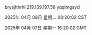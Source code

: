 brysjhhrhl 219.139.197.58 yqqlmgsycl

2025年 04月 08日 星期二 00:20:02 CST

2025年 04月 07日 星期一 16:20:02 GMT
